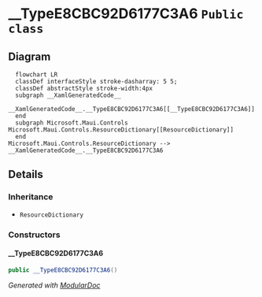 # __TypeE8CBC92D6177C3A6 `Public class`

## Diagram
```mermaid
  flowchart LR
  classDef interfaceStyle stroke-dasharray: 5 5;
  classDef abstractStyle stroke-width:4px
  subgraph __XamlGeneratedCode__
  __XamlGeneratedCode__.__TypeE8CBC92D6177C3A6[[__TypeE8CBC92D6177C3A6]]
  end
  subgraph Microsoft.Maui.Controls
Microsoft.Maui.Controls.ResourceDictionary[[ResourceDictionary]]
  end
Microsoft.Maui.Controls.ResourceDictionary --> __XamlGeneratedCode__.__TypeE8CBC92D6177C3A6
```

## Details
### Inheritance
 - `ResourceDictionary`

### Constructors
#### __TypeE8CBC92D6177C3A6
```csharp
public __TypeE8CBC92D6177C3A6()
```

*Generated with* [*ModularDoc*](https://github.com/hailstorm75/ModularDoc)
